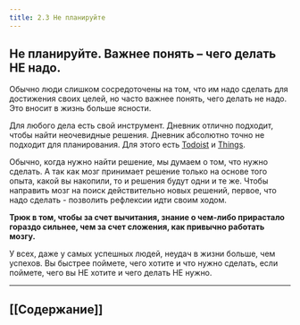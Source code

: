 ```yaml
---
title: 2.3 Не планируйте
---
```

## Не планируйте. Важнее понять – чего делать НЕ надо.

Обычно люди слишком сосредоточены на том, что им надо сделать для достижения своих целей, но часто важнее понять, чего делать не надо. Это вносит в жизнь больше ясности.

Для любого дела есть свой инструмент. Дневник отлично подходит, чтобы найти неочевидные решения. Дневник абсолютно точно не подходит для планирования. Для этого есть [Todoist](https://todoist.com/app/) и [Things](https://culturedcode.com/things/).

Обычно, когда нужно найти решение, мы думаем о том, что нужно сделать. А так как мозг принимает решение только на основе того опыта, какой вы накопили, то и решения будут одни и те же. Чтобы направить мозг на поиск действительно новых решений, первое, что надо сделать - позволить рефлексии идти своим ходом.

**Трюк в том, чтобы за счет вычитания, знание о чем-либо прирастало гораздо сильнее, чем за счет сложения, как привычно работать мозгу.**

У всех, даже у самых успешных людей, неудач в жизни больше, чем успехов. Вы быстрее поймете, чего хотите и что нужно сделать, если поймете, чего вы НЕ хотите и чего делать НЕ нужно.

---
## [[Содержание]]
